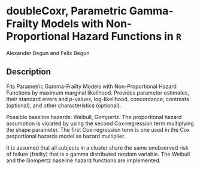 # doubleCoxr, Parametric Gamma-Frailty Models with Non-Proportional Hazard Functions in ```R``` 
Alexander Begun and Felix Begun
## Description
Fits Parametric Gamma-Frailty Models with Non-Proportional Hazard Functions by maximum marginal likelihood.
Provides parameter estimates, their standard errors and *p*-values, log-likelihood, concordance, contrasts (optional), 
and other characteristics (optional).

Possible baseline hazards: Weibull, Gompertz. The proportional hazard assumption is violated by using the
second Cox-regression term multiplying the shape parameter. The first Cox-regression term is one used in 
the Cox proportional hazards model as hazard multiplier.

It is assumed that all subjects in a cluster share the same unobserved risk of failure (frailty) that is 
a gamma distributed random variable. The Weibull and the Gompertz baseline hazard functions are implemented.
